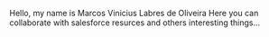 Hello, my name is Marcos Vinicius Labres de Oliveira
Here you can collaborate with salesforce resurces and others interesting things...

<!---
mvlabres/mvlabres is a ✨ special ✨ repository because its `README.md` (this file) appears on your GitHub profile.
You can click the Preview link to take a look at your changes.
--->
